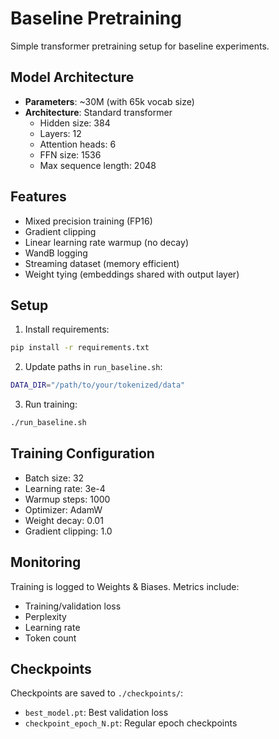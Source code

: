 # Baseline Pretraining

Simple transformer pretraining setup for baseline experiments.

## Model Architecture

- **Parameters**: ~30M (with 65k vocab size)
- **Architecture**: Standard transformer
  - Hidden size: 384
  - Layers: 12
  - Attention heads: 6
  - FFN size: 1536
  - Max sequence length: 2048

## Features

- Mixed precision training (FP16)
- Gradient clipping
- Linear learning rate warmup (no decay)
- WandB logging
- Streaming dataset (memory efficient)
- Weight tying (embeddings shared with output layer)

## Setup

1. Install requirements:
```bash
pip install -r requirements.txt
```

2. Update paths in `run_baseline.sh`:
```bash
DATA_DIR="/path/to/your/tokenized/data"
```

3. Run training:
```bash
./run_baseline.sh
```

## Training Configuration

- Batch size: 32
- Learning rate: 3e-4
- Warmup steps: 1000
- Optimizer: AdamW
- Weight decay: 0.01
- Gradient clipping: 1.0

## Monitoring

Training is logged to Weights & Biases. Metrics include:
- Training/validation loss
- Perplexity
- Learning rate
- Token count

## Checkpoints

Checkpoints are saved to `./checkpoints/`:
- `best_model.pt`: Best validation loss
- `checkpoint_epoch_N.pt`: Regular epoch checkpoints